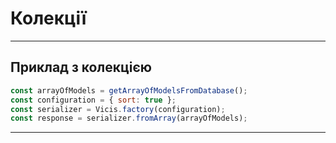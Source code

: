 # Колекції

---

## Приклад з колекцією

```js
const arrayOfModels = getArrayOfModelsFromDatabase();
const configuration = { sort: true };
const serializer = Vicis.factory(configuration);
const response = serializer.fromArray(arrayOfModels);
```

---
